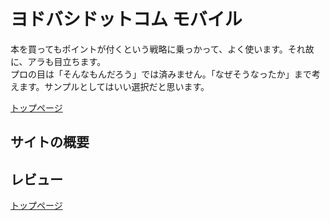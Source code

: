 # ヨドバシドットコム モバイル
本を買ってもポイントが付くという戦略に乗っかって、よく使います。それ故に、アラも目立ちます。  
プロの目は「そんなもんだろう」では済みません。「なぜそうなったか」まで考えます。サンプルとしてはいい選択だと思います。

[トップページ](../README.md)

## サイトの概要

## レビュー


[トップページ](../README.md)
